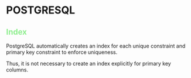 # POSTGRESQL

## <span style="color:lightgreen">Index</span>

PostgreSQL automatically creates an index for each unique constraint and primary key constraint to enforce uniqueness. 


Thus, it is not necessary to create an index explicitly for primary key columns. 